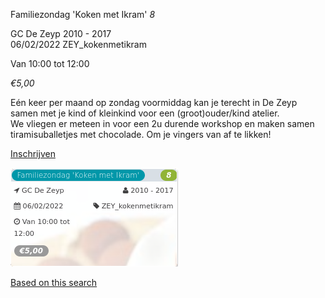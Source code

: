 Familiezondag 'Koken met Ikram' *8*

GC De Zeyp 2010 - 2017  
06/02/2022 ZEY\_kokenmetikram  

Van 10:00 tot 12:00

*€5,00*

  

  

Eén keer per maand op zondag voormiddag kan je terecht in De Zeyp samen met je kind of kleinkind voor een (groot)ouder/kind atelier.  
We vliegen er meteen in voor een 2u durende workshop en maken samen tiramisuballetjes met chocolade. Om je vingers van af te likken!  

[Inschrijven](https://tickets.vgc.be/activity/subscribe/ZEY_kokenmetikram)

![](72347.png)

[Based on this search](https://tickets.vgc.be/activity/index?&vrijeplaatsen=1&Age%5B%5D=3%2C5&entity=276)